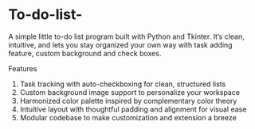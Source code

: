 # To-do-list-
A simple little to-do list program built with Python and Tkinter. It’s clean, intuitive, and lets you stay organized your own way with task adding feature, custom background and check boxes.

Features
1. Task tracking with auto-checkboxing for clean, structured lists
2. Custom background image support to personalize your workspace
3. Harmonized color palette inspired by complementary color theory
4. Intuitive layout with thoughtful padding and alignment for visual ease
5. Modular codebase to make customization and extension a breeze

